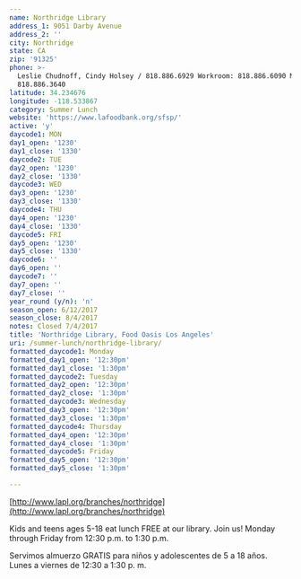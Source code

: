 ```yaml
---
name: Northridge Library
address_1: 9051 Darby Avenue
address_2: ''
city: Northridge
state: CA
zip: '91325'
phone: >-
  Leslie Chudnoff, Cindy Holsey / 818.886.6929 Workroom: 818.886.6090 Main:
  818.886.3640
latitude: 34.234676
longitude: -118.533867
category: Summer Lunch
website: 'https://www.lafoodbank.org/sfsp/'
active: 'y'
daycode1: MON
day1_open: '1230'
day1_close: '1330'
daycode2: TUE
day2_open: '1230'
day2_close: '1330'
daycode3: WED
day3_open: '1230'
day3_close: '1330'
daycode4: THU
day4_open: '1230'
day4_close: '1330'
daycode5: FRI
day5_open: '1230'
day5_close: '1330'
daycode6: ''
day6_open: ''
daycode7: ''
day7_open: ''
day7_close: ''
year_round (y/n): 'n'
season_open: 6/12/2017
season_close: 8/4/2017
notes: Closed 7/4/2017
title: 'Northridge Library, Food Oasis Los Angeles'
uri: /summer-lunch/northridge-library/
formatted_daycode1: Monday
formatted_day1_open: '12:30pm'
formatted_day1_close: '1:30pm'
formatted_daycode2: Tuesday
formatted_day2_open: '12:30pm'
formatted_day2_close: '1:30pm'
formatted_daycode3: Wednesday
formatted_day3_open: '12:30pm'
formatted_day3_close: '1:30pm'
formatted_daycode4: Thursday
formatted_day4_open: '12:30pm'
formatted_day4_close: '1:30pm'
formatted_daycode5: Friday
formatted_day5_open: '12:30pm'
formatted_day5_close: '1:30pm'

---
```


[http://www.lapl.org/branches/northridge](http://www.lapl.org/branches/northridge)

Kids and teens ages 5-18 eat lunch FREE at our library. Join us!
Monday through Friday from 12:30 p.m. to 1:30 p.m.

Servimos almuerzo GRATIS para niños y adolescentes de 5 a 18 años.
Lunes a viernes de 12:30 a 1:30 p. m.

